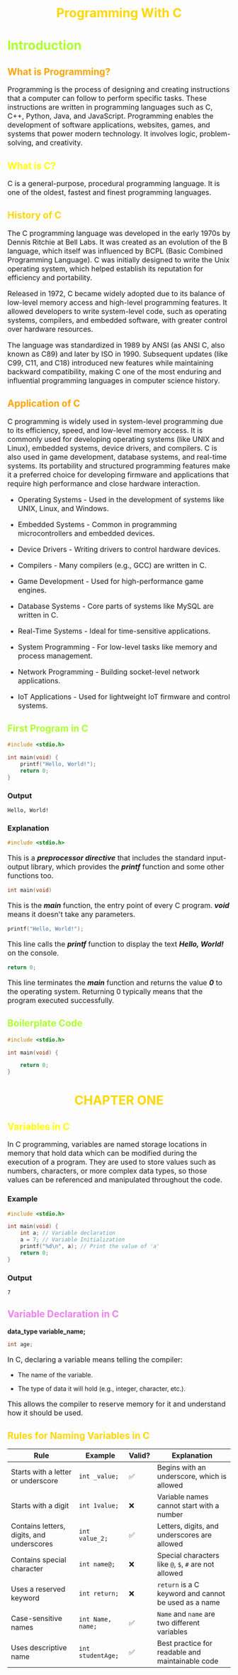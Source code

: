 <h1 align="center" style="color:gold">Programming With C </h1>

<h1 style="color:greenyellow">Introduction</h1>

<h2 style="color:orange">What is Programming?</h2>

<p style="font-size:16px">
Programming is the process of designing and creating instructions that a computer can follow to perform specific tasks. These instructions are written in programming languages such as C, C++, Python, Java, and JavaScript. Programming enables the development of software applications, websites, games, and systems that power modern technology. It involves logic, problem-solving, and creativity.
</p>

<h2 style="color:yellow">What is C?</h2>
<p style="font-size:16px">C is a general-purpose, procedural programming language. 
It is one of the oldest, fastest and finest programming languages.</p>

<h2 style="color:gold">History of C</h2>

<p style="font-size:16px">
The C programming language was developed in the early 1970s by Dennis Ritchie at Bell Labs. It was created as an evolution of the B language, which itself was influenced by BCPL (Basic Combined Programming Language). C was initially designed to write the Unix operating system, which helped establish its reputation for efficiency and portability.
</p>

<p style="font-size:16px">
Released in 1972, C became widely adopted due to its balance of low-level memory access and high-level programming features. It allowed developers to write system-level code, such as operating systems, compilers, and embedded software, with greater control over hardware resources.
</p>

<p style="font-size:16px">
The language was standardized in 1989 by ANSI (as ANSI C, also known as C89) and later by ISO in 1990. Subsequent updates (like C99, C11, and C18) introduced new features while maintaining backward compatibility, making C one of the most enduring and influential programming languages in computer science history.
</p>


<h2 style="color:orange">Application of C</h2>

<p style="font-size:16px">
C programming is widely used in system-level programming due to its efficiency, speed, and low-level memory access. It is commonly used for developing operating systems (like UNIX and Linux), embedded systems, device drivers, and compilers. C is also used in game development, database systems, and real-time systems. Its portability and structured programming features make it a preferred choice for developing firmware and applications that require high performance and close hardware interaction.
</p>

- <p style="font-size:16px">Operating Systems - Used in the development of systems like UNIX, Linux, and Windows.</p>

- <p style="font-size:16px">Embedded Systems - Common in programming microcontrollers and embedded devices.</p>

- <p style="font-size:16px">Device Drivers - Writing drivers to control hardware devices.</p>

- <p style="font-size:16px">Compilers - Many compilers (e.g., GCC) are written in C.</p>

- <p style="font-size:16px">Game Development - Used for high-performance game engines.</p>

- <p style="font-size:16px">Database Systems - Core parts of systems like MySQL are written in C.</p>

- <p style="font-size:16px">Real-Time Systems - Ideal for time-sensitive applications.</p>

- <p style="font-size:16px">System Programming - For low-level tasks like memory and process management.</p>

- <p style="font-size:16px">Network Programming - Building socket-level network applications.</p>

- <p style="font-size:16px">IoT Applications - Used for lightweight IoT firmware and control systems.</p>



<h2 style="color:greenyellow">First Program in C</h2>

```C
#include <stdio.h>

int main(void) {
    printf("Hello, World!");
    return 0;
}
```
### Output

```
Hello, World!
```

### Explanation

```C
#include <stdio.h>
```
<p style="font-size:16px">This is a <i><b>preprocessor directive</b></i> that includes the standard input-output library, which provides the <i><b>printf</b></i> function and some other functions too.
</p>

```C
int main(void)
```
<p style="font-size:16px">This is the <i><b>main</b></i> function, the entry point of every C program. <i><b>void</b></i> means it doesn't take any parameters.</p>

```C
printf("Hello, World!");
```
<p style="font-size:16px">This line calls the <i><b>printf</b></i> function to display the text <i><b>Hello, World!</b></i> on the console.</p>

```C
return 0;
```
<p style="font-size:16px">This line terminates the <i><b>main</b></i> function and returns the value <i><b>0</b></i> to the operating system. Returning 0 typically means that the program executed successfully.</p>


<h2 style="color:greenyellow">Boilerplate Code</h2>

```C
#include <stdio.h>

int main(void) {

    return 0;
}
```

<h1 align="center" style="color:gold">CHAPTER ONE</h1>
<h2 style="color:yellow">Variables in C</h2>

<p style="font-size:16px">
In C programming, variables are named storage locations in memory that hold data which can be modified during the execution of a program. They are used to store values such as numbers, characters, or more complex data types, so those values can be referenced and manipulated throughout the code.
</p>

### Example

```C
#include <stdio.h>

int main(void) {
    int a; // Variable declaration
    a = 7; // Variable Initialization
    printf("%d\n", a); // Print the value of 'a'
    return 0;
}
```

### Output

```
7
```

<h2 style="color:violet">Variable Declaration in C</h2>


**data_type variable_name;**

```C
int age;
```

<p style="font-size:16px">
In C, declaring a variable means telling the compiler:
</p>

- The name of the variable.

- The type of data it will hold (e.g., integer, character, etc.).
<p style="font-size:16px">
This allows the compiler to reserve memory for it and understand how it should be used.
</p>



<h2 style="color:gold">Rules for Naming Variables in C</h2>


<div style="font-size: 12px;">

| Rule                                      | Example         | Valid? | Explanation                                             |
|-------------------------------------------|------------------|--------|---------------------------------------------------------|
| Starts with a letter or underscore        | `int _value;`    | ✅     | Begins with an underscore, which is allowed             |
| Starts with a digit                       | `int 1value;`    | ❌     | Variable names cannot start with a number               |
| Contains letters, digits, and underscores | `int value_2;`   | ✅     | Letters, digits, and underscores are allowed            |
| Contains special character                | `int name@;`     | ❌     | Special characters like `@`, `$`, `#` are not allowed   |
| Uses a reserved keyword                   | `int return;`    | ❌     | `return` is a C keyword and cannot be used as a name    |
| Case-sensitive names                      | `int Name, name;`| ✅     | `Name` and `name` are two different variables           |
| Uses descriptive name                     | `int studentAge;`| ✅     | Best practice for readable and maintainable code        |

</div>

